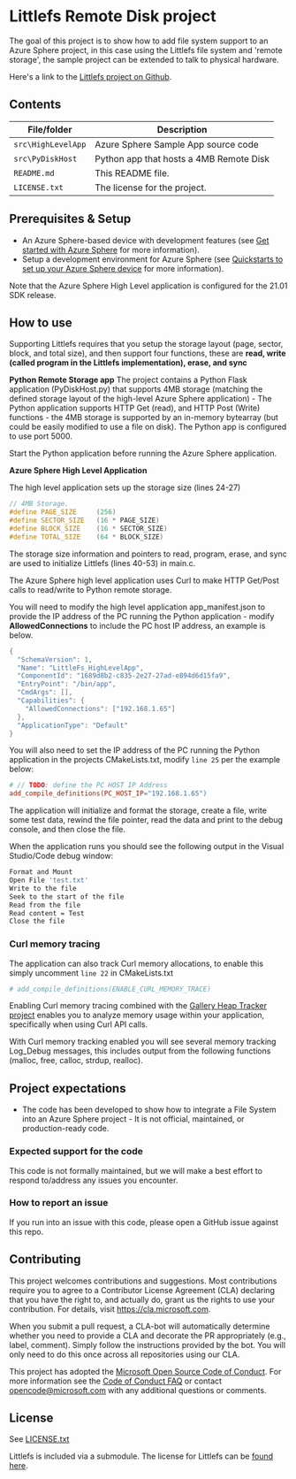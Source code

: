 # Littlefs Remote Disk project

The goal of this project is to show how to add file system support to an Azure Sphere project, in this case using the Littlefs file system and 'remote storage', the sample project can be extended to talk to physical hardware.

Here's a link to the [Littlefs project on Github](https://github.com/littlefs-project/littlefs).

## Contents

| File/folder | Description |
|-------------|-------------|
| `src\HighLevelApp`       | Azure Sphere Sample App source code |
| `src\PyDiskHost`       | Python app that hosts a 4MB Remote Disk |
| `README.md` | This README file. |
| `LICENSE.txt`   | The license for the project. |

## Prerequisites & Setup

- An Azure Sphere-based device with development features (see [Get started with Azure Sphere](https://azure.microsoft.com/en-us/services/azure-sphere/get-started/) for more information).
- Setup a development environment for Azure Sphere (see [Quickstarts to set up your Azure Sphere device](https://docs.microsoft.com/en-us/azure-sphere/install/overview) for more information).

Note that the Azure Sphere High Level application is configured for the 21.01 SDK release.

## How to use

Supporting Littlefs requires that you setup the storage layout (page, sector, block, and total size), and then support four functions, these are **read, write (called program in the Littlefs implementation), erase, and sync**

**Python Remote Storage app** 
The project contains a Python Flask application (PyDiskHost.py) that supports 4MB storage (matching the defined storage layout of the high-level Azure Sphere application) - The Python application supports HTTP Get (read), and HTTP Post (Write) functions - the 4MB storage is supported by an in-memory bytearray (but could be easily modified to use a file on disk). The Python app is configured to use port 5000.

Start the Python application before running the Azure Sphere application.

**Azure Sphere High Level Application** 

The high level application sets up the storage size (lines 24-27)

```cpp
// 4MB Storage.
#define PAGE_SIZE     (256)
#define SECTOR_SIZE   (16 * PAGE_SIZE)
#define BLOCK_SIZE    (16 * SECTOR_SIZE)
#define TOTAL_SIZE    (64 * BLOCK_SIZE)
```

The storage size information and pointers to read, program, erase, and sync are used to initialize Littlefs (lines 40-53) in main.c.

The Azure Sphere high level application uses Curl to make HTTP Get/Post calls to read/write to Python remote storage.

You will need to modify the high level application app_manifest.json to provide the IP address of the PC running the Python application - modify **AllowedConnections** to include the PC host IP address, an example is below.

```cpp
{
  "SchemaVersion": 1,
  "Name": "LittleFs_HighLevelApp",
  "ComponentId": "1689d8b2-c835-2e27-27ad-e894d6d15fa9",
  "EntryPoint": "/bin/app",
  "CmdArgs": [],
  "Capabilities": {
    "AllowedConnections": ["192.168.1.65"]
  },
  "ApplicationType": "Default"
}
```

You will also need to set the IP address of the PC running the Python application in the projects CMakeLists.txt, modify `line 25` per the example below:

```makefile
# // TODO: define the PC HOST IP Address
add_compile_definitions(PC_HOST_IP="192.168.1.65")
```

The application will initialize and format the storage, create a file, write some test data, rewind the file pointer, read the data and print to the debug console, and then close the file.

When the application runs you should see the following output in the Visual Studio/Code debug window:

```makefile
Format and Mount
Open File 'test.txt'
Write to the file
Seek to the start of the file
Read from the file
Read content = Test
Close the file
```

### Curl memory tracing

The application can also track Curl memory allocations, to enable this simply uncomment `line 22` in CMakeLists.txt

```makefile
# add_compile_definitions(ENABLE_CURL_MEMORY_TRACE)
```

Enabling Curl memory tracing combined with the [Gallery Heap Tracker project](https://github.com/Azure/azure-sphere-gallery/tree/main/HeapTracker) enables you to analyze memory usage within your application, specifically when using Curl API calls.

With Curl memory tracking enabled you will see several memory tracking Log_Debug messages, this includes output from the following functions (malloc, free, calloc, strdup, realloc).

## Project expectations

* The code has been developed to show how to integrate a File System into an Azure Sphere project -  It is not official, maintained, or production-ready code.

### Expected support for the code

This code is not formally maintained, but we will make a best effort to respond to/address any issues you encounter.

### How to report an issue

If you run into an issue with this code, please open a GitHub issue against this repo.

## Contributing

This project welcomes contributions and suggestions. Most contributions require you to
agree to a Contributor License Agreement (CLA) declaring that you have the right to,
and actually do, grant us the rights to use your contribution. For details, visit
https://cla.microsoft.com.

When you submit a pull request, a CLA-bot will automatically determine whether you need
to provide a CLA and decorate the PR appropriately (e.g., label, comment). Simply follow the
instructions provided by the bot. You will only need to do this once across all repositories using our CLA.

This project has adopted the [Microsoft Open Source Code of Conduct](https://opensource.microsoft.com/codeofconduct/).
For more information see the [Code of Conduct FAQ](https://opensource.microsoft.com/codeofconduct/faq/)
or contact [opencode@microsoft.com](mailto:opencode@microsoft.com) with any additional questions or comments.

## License

See [LICENSE.txt](./LICENCE.txt)

Littlefs is included via a submodule. The license for Littlefs can be [found here](https://github.com/littlefs-project/littlefs/blob/master/LICENSE.md).
